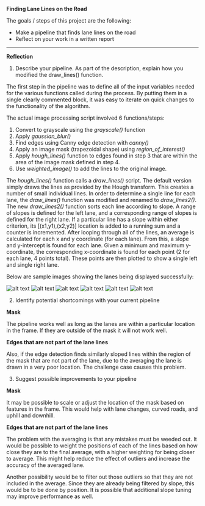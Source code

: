 **Finding Lane Lines on the Road**

The goals / steps of this project are the following:
* Make a pipeline that finds lane lines on the road
* Reflect on your work in a written report


[//]: # (Image References)

[image1]: ./test_images/output/solidWhiteCurve.jpg "WhiteCurve"
[image2]: ./test_images/output/solidWhiteRight.jpg "WhiteRight"
[image3]: ./test_images/output/solidYellowCurve.jpg "YellowCurve"
[image4]: ./test_images/output/solidYellowCurve2.jpg "YellowCurve2"
[image5]: ./test_images/output/solidYellowLeft.jpg "YellowLeft"
[image6]: ./test_images/output/whiteCarLaneSwitch.jpg "CarLaneSwitch.jpg"

---

**Reflection**

1. Describe your pipeline. As part of the description, explain how you modified the draw_lines() function.

The first step in the pipeline was to define all of the input variables needed for the various functions called during the process. By putting them in a single clearly commented block, it was easy to iterate on quick changes to the functionality of the algorithm.

The actual image processing script involved 6 functions/steps:
1. Convert to grayscale using the *grayscale()* function
2. Apply *gaussian_blur()*
3. Find edges using Canny edge detection with *canny()*
4. Apply an image mask (trapezoidal shape) using *region_of_interest()*
5. Apply *hough_lines()* function to edges found in step 3 that are within the area of the image mask defined in step 4.
6. Use *weighted_image()* to add the lines to the original image. 

The *hough_lines()* function calls a *draw_lines()* script. The default version simply draws the lines as provided by the Hough transform. This creates a number of small individual lines. In order to determine a single line for each lane, the *draw_lines()* function was modified and renamed to *draw_lines2()*. The new *draw_lines2()* function sorts each line according to slope. A range of slopes is defined for the left lane, and a corresponding range of slopes is defined for the right lane. If a particular line has a slope within either criterion, its [(x1,y1),(x2,y2)] location is added to a running sum and a counter is incremented. After looping through all of the lines, an average is calculated for each x and y coordinate (for each lane). From this, a slope and y-intercept is found for each lane. Given a minimum and maximum y-coordinate, the corresponding x-coordinate is found for each point (2 for each lane, 4 points total). These points are then plotted to show a single left and single right lane. 

Below are sample images showing the lanes being displayed successfully:

![alt text][image1]
![alt text][image2]
![alt text][image3]
![alt text][image4]
![alt text][image5]
![alt text][image6]

2. Identify potential shortcomings with your current pipeline

**Mask**

The pipeline works well as long as the lanes are within a particular location in the frame. If they are outside of the mask it will not work well. 

**Edges that are not part of the lane lines**

Also, if the edge detection finds similarly sloped lines within the region of the mask that are not part of the lane, due to the averaging the lane is drawn in a very poor location. The challenge case causes this problem. 


3. Suggest possible improvements to your pipeline

**Mask**

It may be possible to scale or adjust the location of the mask based on features in the frame. This would help with lane changes, curved roads, and uphill and downhill. 

**Edges that are not part of the lane lines**

The problem with the averaging is that any mistakes must be weeded out. It would be possible to weight the positions of each of the lines based on how close they are to the final average, with a higher weighting for being closer to average. This might help reduce the effect of outliers and increase the accuracy of the averaged lane. 

Another possibility would be to filter out those outliers so that they are not included in the average. Since they are already being filtered by slope, this would be to be done by position. It is possible that additional slope tuning may improve performance as well. 

